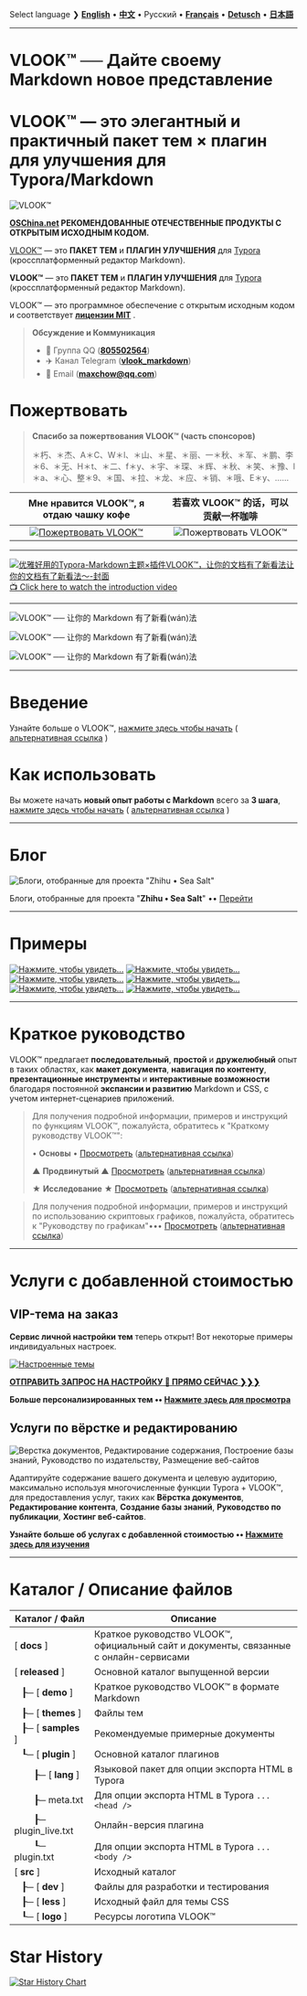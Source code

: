 Select language ❯ [**English**](README-en.md) • [**中文**](README.md)  • Русский • [**Français**](README-fr.md) • [**Detusch**](README-de.md) • [**日本語**](README-ja.md)

---

# VLOOK™ ── Дайте своему Markdown новое представление



# VLOOK™ — это элегантный и практичный пакет тем × плагин для улучшения для Typora/Markdown



![VLOOK™](https://vlook-doc.pages.dev/pic/vlook-mark-light.svg)

**[OSChina.net](https://www.oschina.net/p/vlook) РЕКОМЕНДОВАННЫЕ ОТЕЧЕСТВЕННЫЕ ПРОДУКТЫ С ОТКРЫТЫМ ИСХОДНЫМ КОДОМ.**



[VLOOK™](https://github.com/MadMaxChow/VLOOK) — это **ПАКЕТ ТЕМ** и **ПЛАГИН УЛУЧШЕНИЯ** для [Typora](https://www.typora.io) (кроссплатформенный редактор Markdown).

**VLOOK™** — это **ПАКЕТ ТЕМ** и **ПЛАГИН УЛУЧШЕНИЯ** для [Typora](https://www.typora.io) (кроссплатформенный редактор Markdown).



VLOOK™ — это программное обеспечение с открытым исходным кодом и соответствует **[лицензии MIT](#许可协议)** .



> **Обсуждение и Коммуникация**
>
> - 💬 Группа QQ ([**805502564**](https://qm.qq.com/cgi-bin/qm/qr?k=oB8wpFG_4SEMf1CL9qVy-jMw0CMfSwff&jump_from=webapi&))
> - ✈️ Канал Telegram ([**vlook_markdown**](https://t.me/vlook_markdown "Присоединяйтесь к каналу Telegram")) 
> - 📨 Email (**maxchow@qq.com**)

# Пожертвовать

> **Спасибо за пожертвования VLOOK™ (часть спонсоров)**
>
> ＊朽、＊杰、A＊C、W＊l、＊山、＊星、＊丽、一＊秋、＊军、＊鹏、李＊6、＊无、H＊t、＊二、f＊y、＊宇、＊琛、＊辉、＊秋、＊笑、＊豫、l＊a、＊心、整＊9、＊国、＊拉、＊龙、＊应、＊销、＊哦、E＊y、……

| **Мне нравится VLOOK™, я отдаю чашку кофе** |         **若喜欢 VLOOK™ 的话，可以贡献一杯咖啡**         |
| :----------------------------------------------------------: | :----------------------------------------------------------: |
| [![Пожертвовать VLOOK™](https://vlook-doc.pages.dev/pic/donate-paypal-light.png?darksrc=donate-paypal-dark.png&srcset=@2x&darksrcset=@2x#logo)](https://paypal.me/madmaxchow) | ![Пожертвовать VLOOK™](https://vlook-doc.pages.dev/pic/donate-wechat-light.png?darksrc=donate-wechat-dark.png&srcset=@2x&darksrcset=@2x#logo) |

---

[![优雅好用的Typora-Markdown主题×插件VLOOK™，让你的文档有了新看法让你的文档有了新看法～-封面](https://github.com/user-attachments/assets/08b0386e-bdaf-4aa4-a4dc-a04dd800ed11)<br>📺 Click here to watch the introduction video](https://www.bilibili.com/video/BV1miDpY5ERh/?vd_source=ecc3f6f8f7d9fbfaa5745863cf7d6250)

---

![VLOOK™ ── 让你的 Markdown 有了新看(wán)法](https://vlook-doc.pages.dev/pic/vlook-screenshot-b01.png)

![VLOOK™ ── 让你的 Markdown 有了新看(wán)法](https://vlook-doc.pages.dev/pic/vlook-screenshot-b02.png)

![VLOOK™ ── 让你的 Markdown 有了新看(wán)法](https://vlook-doc.pages.dev/pic/vlook-screenshot-b03.png)


---

# Введение

Узнайте больше о VLOOK™, [нажмите здесь чтобы начать](https://madmaxchow.github.io/VLOOK/index-en.html) ( [альтернативная ссылка](https://vlook-doc.pages.dev/index-en.html) )

# Как использовать

Вы можете начать **новый опыт работы с Markdown** всего за **3 шага**, [нажмите здесь чтобы начать](https://madmaxchow.github.io/VLOOK/index-en.html#how-to-use) ( [альтернативная ссылка](https://vlook-doc.pages.dev/index-en.html#how-to-use) )

---

# Блог

![Блоги, отобранные для проекта "Zhihu • Sea Salt"](https://vlook-doc.pages.dev/pic/3rd-haiyan.png#logo#border)

Блоги, отобранные для проекта "**Zhihu • Sea Salt**" •• [Перейти](https://www.zhihu.com/people/maxchow/posts)

---

# Примеры

[![Нажмите, чтобы увидеть...](https://vlook-doc.pages.dev/pic/sample-a-api_spec-en.png?srcset=@2x#card#border)](sample-a-api_spec.html?ws=off)    [![Нажмите, чтобы увидеть...](https://vlook-doc.pages.dev/pic/sample-a-to_do-en.png?srcset=@2x#card#border)](sample-a-to_do.html?ws=off)    [![Нажмите, чтобы увидеть...](https://vlook-doc.pages.dev/pic/sample-a-img_text-en.png?srcset=@2x#card#border)](sample-a-img_text.html?ws=off)    [![Нажмите, чтобы увидеть...](https://vlook-doc.pages.dev/pic/sample-a-board-en.png?srcset=@2x#card#border)](sample-a-routes.html?ws=off)    [![Нажмите, чтобы увидеть...](https://vlook-doc.pages.dev/pic/sample-a-quiz-en.png?srcset=@2x#card#border)](sample-a-board.html?ws=off)    [![Нажмите, чтобы увидеть...](https://vlook-doc.pages.dev/pic/sample-a-routes-en.png?srcset=@2x#card#border)](sample-a-quiz.html?ws=off)

---

# Краткое руководство

VLOOK™ предлагает **последовательный**, **простой** и **дружелюбный** опыт в таких областях, как **макет документа**, **навигация по контенту**, **презентационные инструменты** и **интерактивные возможности** благодаря постоянной **экспансии и развитию** Markdown и CSS, с учетом интернет-сценариев приложений.

> Для получения подробной информации, примеров и инструкций по функциям VLOOK™, пожалуйста, обратитесь к "Краткому руководству VLOOK™":
>
> • **Основы** • [Просмотреть](https://madmaxchow.github.io/VLOOK/guide.html) ([альтернативная ссылка](https://vlook-doc.pages.dev/guide.html))
>
> ▲ **Продвинутый** ▲ [Просмотреть](https://madmaxchow.github.io/VLOOK/guide2.html) ([альтернативная ссылка](https://vlook-doc.pages.dev/guide2.html))
>
> ★ **Исследование** ★ [Просмотреть](https://madmaxchow.github.io/VLOOK/guide3.html) ([альтернативная ссылка](https://vlook-doc.pages.dev/guide3.html))

> Для получения подробной информации, примеров и инструкций по использованию скриптовых графиков, пожалуйста, обратитесь к "Руководству по графикам"••• [Просмотреть](https://madmaxchow.github.io/VLOOK/chart.html) ([альтернативная ссылка](https://vlook-doc.pages.dev/chart.html))

---

# Услуги с добавленной стоимостью

## VIP-тема на заказ

**Сервис личной настройки тем** теперь открыт! Вот некоторые примеры индивидуальных настроек.

[![Настроенные темы](https://vlook-doc.pages.dev/pic/vlook-theme-vip-demo.png)](https://madmaxchow.github.io/VLOOK/vip.html)



**[ОТПРАВИТЬ ЗАПРОС НА НАСТРОЙКУ 🎁 ПРЯМО СЕЙЧАС ❯❯❯](https://wj.qq.com/s2/14818521/bd33/)**

**Больше персонализированных тем •• [Нажмите здесь для просмотра](https://madmaxchow.github.io/VLOOK/vip.html)**

## Услуги по вёрстке и редактированию

![Верстка документов, Редактирование содержания, Построение базы знаний, Руководство по издательству, Размещение веб-сайтов](https://vlook-doc.pages.dev/pic/vlook-te-en@2x.png)

Адаптируйте содержание вашего документа и целевую аудиторию, максимально используя многочисленные функции Typora + VLOOK™, для предоставления услуг, таких как **Вёрстка документов**, **Редактирование контента**, **Создание базы знаний**, **Руководство по публикации**, **Хостинг веб-сайтов**.



**Узнайте больше об услугах с добавленной стоимостью •• [Нажмите здесь для изучения](https://madmaxchow.github.io/VLOOK/vip.html)**

---

# Каталог / Описание файлов

| Каталог / Файл | Описание              |
| ---------- | ---------------------------- |
| [ **docs** ] | Краткое руководство VLOOK™, официальный сайт и документы, связанные с онлайн-сервисами |
| [ **released** ] | Основной каталог выпущенной версии                        |
| &nbsp;&nbsp;&nbsp;┠─ [ **demo** ] | Краткое руководство VLOOK™ в формате Markdown |
| &nbsp;&nbsp;&nbsp;┠─ [ **themes** ] | Файлы тем                                           |
| &nbsp;&nbsp;&nbsp;┠─ [ **samples** ] | Рекомендуемые примерные документы |
| &nbsp;&nbsp;&nbsp;┖─ [ **plugin** ] | Основной каталог плагинов                                        |
| &nbsp;&nbsp;&nbsp;&nbsp;&nbsp;&nbsp;&nbsp;&nbsp;┠─ [ **lang** ] | Языковой пакет для опции экспорта HTML в Typora |
| &nbsp;&nbsp;&nbsp;&nbsp;&nbsp;&nbsp;&nbsp;&nbsp;┠─ meta.txt | Для опции экспорта HTML в Typora `... <head />` |
| &nbsp;&nbsp;&nbsp;&nbsp;&nbsp;&nbsp;&nbsp;&nbsp;┠─ plugin_live.txt | Онлайн-версия плагина                                    |
| &nbsp;&nbsp;&nbsp;&nbsp;&nbsp;&nbsp;&nbsp;&nbsp;┖─ plugin.txt | Для опции экспорта HTML в Typora `... <body />` |
| [ **src** ] | Исходный каталог                                             |
| &nbsp;&nbsp;&nbsp;┠─ [ **dev** ] | Файлы для разработки и тестирования                                       |
| &nbsp;&nbsp;&nbsp;┠─ [ **less** ] | Исходный файл для темы CSS                        |
| &nbsp;&nbsp;&nbsp;┖─ [ **logo** ] | Ресурсы логотипа VLOOK™ |

# Star History

[![Star History Chart](https://api.star-history.com/svg?repos=MadMaxChow/VLOOK&type=Date)](https://star-history.com/#MadMaxChow/VLOOK&Date)

